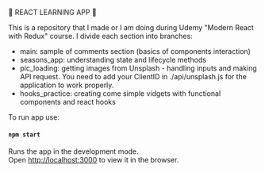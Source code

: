 :construction: REACT LEARNING APP :construction:

This is a repository that I made or I am doing during Udemy "Modern React with Redux" course.
I divide each section into branches:

- main: sample of comments section (basics of components interaction)
- seasons_app: understanding state and lifecycle methods
- pic_loading: getting images from Unsplash - handling inputs and making API request. You need to add your ClientID in ./api/unsplash.js for the application to work properly.
- hooks_practice: creating come simple vidgets with functional components and react hooks

To run app use:

#### `npm start`

Runs the app in the development mode.\
Open [http://localhost:3000](http://localhost:3000) to view it in the browser.
